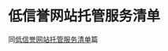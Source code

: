 # 低信誉网站托管服务清单

同[低信誉网站托管服务清单](https://wiki.y1ng.org/0x7_%20%E5%A8%81%E8%83%81%E7%8B%A9%E7%8C%8E/7x9_%E4%BD%8E%E4%BF%A1%E8%AA%89%E7%BD%91%E7%AB%99%E6%89%98%E7%AE%A1%E6%9C%8D%E5%8A%A1%E6%B8%85%E5%8D%95/)篇

